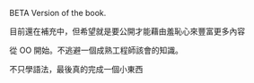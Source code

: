 
BETA Version of the book.

目前還在補充中，但希望就是要公開才能藉由羞恥心來豐富更多內容

從 OO 開始。不逃避一個成熟工程師該會的知識。

不只學語法，最後真的完成一個小東西


